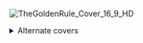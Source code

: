 ![TheGoldenRule_Cover_16_9_HD](https://github.com/user-attachments/assets/6f7bfa14-3b3d-4632-ba61-6df9c89e2907)

<details>
<summary>Alternate covers</summary>
<br>
<img src="https://github.com/user-attachments/assets/ce50a79f-0b46-4495-8881-ffd43344205c">
<p>16:9 - 1280:720 (itch.io embed bg)</p>
<br><br>
<img src="https://github.com/user-attachments/assets/3a425920-7ccf-46a7-8f93-513f565f90eb"
<p>4:3 - 1440:1080 (itch.io cover)</p>
<br><br>
</details>
